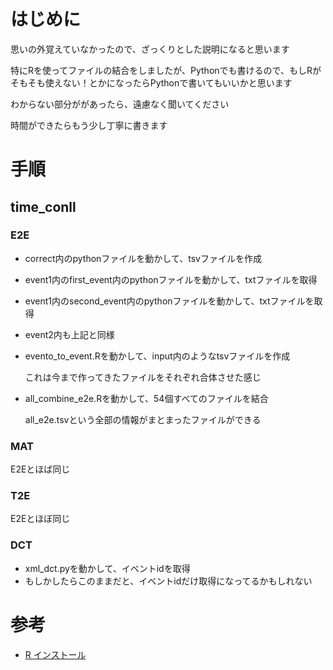 # はじめに
思いの外覚えていなかったので、ざっくりとした説明になると思います

特にRを使ってファイルの結合をしましたが、Pythonでも書けるので、もしRがそもそも使えない！とかになったらPythonで書いてもいいかと思います

わからない部分ががあったら、遠慮なく聞いてください

時間ができたらもう少し丁寧に書きます

# 手順
## time_conll
### E2E
- correct内のpythonファイルを動かして、tsvファイルを作成
- event1内のfirst_event内のpythonファイルを動かして、txtファイルを取得
- event1内のsecond_event内のpythonファイルを動かして、txtファイルを取得
- event2内も上記と同様
- evento_to_event.Rを動かして、input内のようなtsvファイルを作成

  これは今まで作ってきたファイルをそれぞれ合体させた感じ

- all_combine_e2e.Rを動かして、54個すべてのファイルを結合

  all_e2e.tsvという全部の情報がまとまったファイルができる

### MAT
E2Eとほば同じ

### T2E
E2Eとほぼ同じ

### DCT
- xml_dct.pyを動かして、イベントidを取得
- もしかしたらこのままだと、イベントidだけ取得になってるかもしれない

# 参考
- [R インストール](https://qiita.com/hujuu/items/ddd66ae8e6f3f989f2c0)
